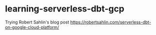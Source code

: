 # learning-serverless-dbt-gcp
Trying Robert Sahlin's blog post https://robertsahlin.com/serverless-dbt-on-google-cloud-platform/
